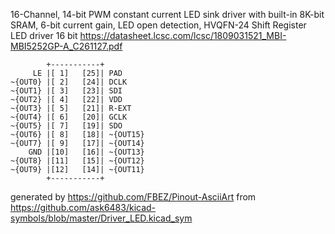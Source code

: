 16-Channel, 14-bit PWM constant current LED sink driver with built-in 8K-bit SRAM, 6-bit current gain, LED open detection, HVQFN-24
Shift Register LED driver 16 bit
https://datasheet.lcsc.com/lcsc/1809031521_MBI-MBI5252GP-A_C261127.pdf


	        +-----------+
	     LE |[ 1]   [25]| PAD
	~{OUT0} |[ 2]   [24]| DCLK
	~{OUT1} |[ 3]   [23]| SDI
	~{OUT2} |[ 4]   [22]| VDD
	~{OUT3} |[ 5]   [21]| R-EXT
	~{OUT4} |[ 6]   [20]| GCLK
	~{OUT5} |[ 7]   [19]| SDO
	~{OUT6} |[ 8]   [18]| ~{OUT15}
	~{OUT7} |[ 9]   [17]| ~{OUT14}
	    GND |[10]   [16]| ~{OUT13}
	~{OUT8} |[11]   [15]| ~{OUT12}
	~{OUT9} |[12]   [14]| ~{OUT11}
	        +-----------+


generated by https://github.com/FBEZ/Pinout-AsciiArt from https://github.com/ask6483/kicad-symbols/blob/master/Driver_LED.kicad_sym